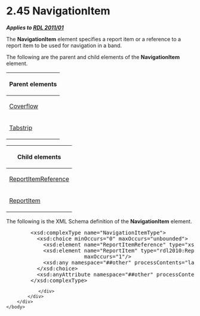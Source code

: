 <html dir="LTR" xmlns:mshelp="http://msdn.microsoft.com/mshelp" xmlns:ddue="http://ddue.schemas.microsoft.com/authoring/2003/5" xmlns:xlink="http://www.w3.org/1999/xlink" xmlns:tool="http://www.microsoft.com/tooltip">
    <head>
        <meta http-equiv="Content-Type" content="text/html; CHARSET=utf-8"></meta>
        <meta name="save" content="history"></meta>
        <title>2.45 NavigationItem</title>
        <xml>
            <mshelp:toctitle title="2.45 NavigationItem"></mshelp:toctitle>
            <mshelp:rltitle title="[MS-RDL]: NavigationItem"></mshelp:rltitle>
            <mshelp:keyword index="A" term="641d4b8e-25ed-425c-ad17-66ba777d2782"></mshelp:keyword>
            <mshelp:attr name="DCSext.ContentType" value="open specification"></mshelp:attr>
            <mshelp:attr name="AssetID" value="641d4b8e-25ed-425c-ad17-66ba777d2782"></mshelp:attr>
            <mshelp:attr name="TopicType" value="kbRef"></mshelp:attr>
            <mshelp:attr name="DCSext.Title" value="[MS-RDL]: NavigationItem" />
        </xml>
    </head>
    <body>
        <div id="header">
            <h1 class="heading">2.45 NavigationItem</h1>
        </div>
        <div id="mainSection">
            <div id="mainBody">
                <div id="allHistory" class="saveHistory"></div>
                <div id="sectionSection0" class="section" name="collapseableSection">
                    

<p><b><i>Applies to </i></b><a href="bf2bab1a-b608-4bcc-b718-1cc1baa9579c.htm"><b><i>RDL 2011/01</i></b></a></p>

<p>The <b>NavigationItem</b> element specifies a report item or
a reference to a report item to be used for navigation in a band.</p>

<p>The following are the parent and child elements of the <b>NavigationItem</b>
element.</p>

<table>
 <thead>
  <tr>
   <th>
   <p>Parent elements</p>
   </th>
  </tr>
 </thead>
 <tr>
  <td>
  <p><a href="abc2c5cb-891e-4b78-baec-9b692f1f388a.htm">Coverflow</a></p>
  </td>
 </tr>
 <tr>
  <td>
  <p><a href="7d46e0bb-d38a-4c70-966c-37302e7f3315.htm">Tabstrip</a></p>
  </td>
 </tr>
</table>

<p> </p>

<table>
 <thead>
  <tr>
   <th>
   <p>Child elements</p>
   </th>
  </tr>
 </thead>
 <tr>
  <td>
  <p><a href="5d4b5692-dd1b-476a-b1a8-5e5e124a32d2.htm">ReportItemReference</a></p>
  </td>
 </tr>
 <tr>
  <td>
  <p><a href="2a7eec12-9d11-4bc0-9190-39917b40ee60.htm">ReportItem</a></p>
  </td>
 </tr>
</table>

<p>The following is the XML Schema definition of the <b>NavigationItem</b>
element.</p>

<dl>
<dd>
<div><pre>   &lt;xsd:complexType name=&quot;NavigationItemType&quot;&gt;
     &lt;xsd:choice minOccurs=&quot;0&quot; maxOccurs=&quot;unbounded&quot;&gt;
       &lt;xsd:element name=&quot;ReportItemReference&quot; type=&quot;xsd:string&quot; minOccurs=&quot;0&quot; maxOccurs=&quot;1&quot;/&gt;
       &lt;xsd:element name=&quot;ReportItem&quot; type=&quot;rdl2010:ReportItemsType&quot; minOccurs=&quot;0&quot;    
                    maxOccurs=&quot;1&quot;/&gt;
       &lt;xsd:any namespace=&quot;##other&quot; processContents=&quot;lax&quot; /&gt;
     &lt;/xsd:choice&gt;
     &lt;xsd:anyAttribute namespace=&quot;##other&quot; processContents=&quot;lax&quot; /&gt;
   &lt;/xsd:complexType&gt;
</pre></div>
</dd></dl>


                </div>
            </div>
        </div>
    </body>
</html>